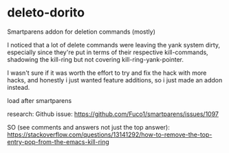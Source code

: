 # deleto-dorito
Smartparens addon for deletion commands (mostly)

I noticed that a lot of delete commands were leaving the yank system dirty, especially since they're put in terms of their respective kill-commands, shadowing the kill-ring but not covering kill-ring-yank-pointer.

I wasn't sure if it was worth the effort to try and fix the hack with more hacks, and honestly i just wanted feature additions, so i just made an addon instead.

load after smartparens

research:
Github issue:
https://github.com/Fuco1/smartparens/issues/1097

SO (see comments and answers not just the top answer):
https://stackoverflow.com/questions/13141292/how-to-remove-the-top-entry-pop-from-the-emacs-kill-ring
